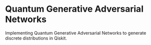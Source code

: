 # Quantum Generative Adversarial Networks

Implementing Quantum Generative Adversarial Networks to generate discrete distributions in Qiskit.
